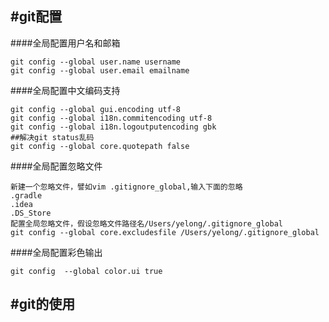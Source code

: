 #git配置
---
####全局配置用户名和邮箱
```
git config --global user.name username
git config --global user.email emailname
```
####全局配置中文编码支持
```
git config --global gui.encoding utf-8
git config --global i18n.commitencoding utf-8
git config --global i18n.logoutputencoding gbk
##解决git status乱码
git config --global core.quotepath false
```
####全局配置忽略文件
```
新建一个忽略文件，譬如vim .gitignore_global,输入下面的忽略
.gradle
.idea
.DS_Store
配置全局忽略文件，假设忽略文件路径名/Users/yelong/.gitignore_global
git config --global core.excludesfile /Users/yelong/.gitignore_global
```
####全局配置彩色输出
```
git config  --global color.ui true
```

#git的使用
---

